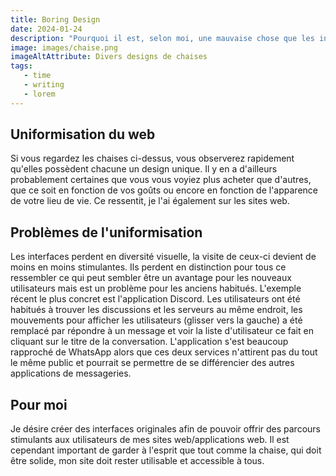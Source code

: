 ```yaml
---
title: Boring Design
date: 2024-01-24
description: "Pourquoi il est, selon moi, une mauvaise chose que les interfaces deviennent uniforme et simple."
image: images/chaise.png
imageAltAttribute: Divers designs de chaises
tags:
   - time
   - writing 
   - lorem 
---
```


## Uniformisation du web
Si vous regardez les chaises ci-dessus, vous observerez rapidement qu'elles possèdent chacune un design unique. Il y en a d'ailleurs probablement certaines que vous vous voyiez plus acheter que d'autres, que ce soit en fonction de vos goûts ou encore en fonction de l'apparence de votre lieu de vie. Ce ressentit, je l'ai également sur les sites web.

## Problèmes de l'uniformisation
Les interfaces perdent en diversité visuelle, la visite de ceux-ci devient de moins en moins stimulantes. Ils perdent en distinction pour tous ce ressembler ce qui peut sembler être un avantage pour les nouveaux utilisateurs mais est un problème pour les anciens habitués. L'exemple récent le plus concret est l'application Discord. Les utilisateurs ont été habitués à trouver les discussions et les serveurs au même endroit, les mouvements pour afficher les utilisateurs (glisser vers la gauche) a été remplacé par répondre à un message et voir la liste d'utilisateur ce fait en cliquant sur le titre de la conversation. L'application s'est beaucoup rapproché de WhatsApp alors que ces deux services n'attirent pas du tout le même public et pourrait se permettre de se différencier des autres applications de messageries.

## Pour moi
Je désire créer des interfaces originales afin de pouvoir offrir des parcours stimulants aux utilisateurs de mes sites web/applications web. Il est cependant important de garder à l'esprit que tout comme la chaise, qui doit être solide, mon site doit rester utilisable et accessible à tous.